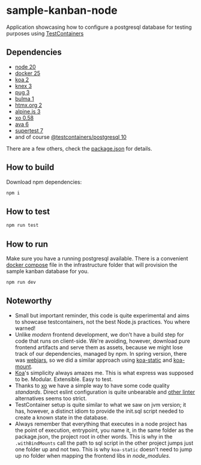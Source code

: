 # sample-kanban-node

Application showcasing how to configure a postgresql database for testing
purposes using [TestContainers][testcontainers]

## Dependencies

- [node 20][node]
- [docker 25][docker]
- [koa 2][koa]
- [knex 3][knex]
- [pug 3][pug]
- [bulma 1][bulma]
- [htmx.org 2][htmx]
- [alpine.js 3][alpinejs]
- [xo 0.58][xo]
- [ava 6][ava]
- [supertest 7][supertest]
- and of course [@testcontainers/postgresql 10][postgres-testcontainers]

There are a few others, check the [package.json][package.json] for details.

## How to build

Download npm dependencies:

```bash
npm i
```

## How to test

```bash
npm run test
```

## How to run

Make sure you have a running postgresql available. There is a convenient
[docker compose][compose] file in the infrastructure folder that will provision
the sample kanban database for you.

```bash
npm run dev
```

## Noteworthy

- Small but important reminder, this code is quite experimental and aims to
  showcase testcontainers, not the best Node.js practices. You where warned!
- Unlike _modern_ frontend development, we don't have a build step for code that
  runs on client-side. We're avoiding, however, download pure frontend artifacts
  and serve them as assets, because we might lose track of our dependencies,
  managed by npm. In spring version, there was [webjars][webjars], so we did a
  similar approach using [koa-static][koa-static] and [koa-mount][koa-mount].
- [Koa][koa]'s simplicity always amazes me. This is what express was supposed to
  be. Modular. Extensible. Easy to test.
- Thanks to [xo][xo] we have a simple way to have some code quality _standards_.
  Direct eslint configuration is quite unbearable and [other linter][standard]
  alternatives seems too strict.
- TestContainer setup is quite similar to what we saw on jvm version; it has,
  however, a distinct idiom to provide the init.sql script needed to create a
  known state in the database.
- Always remember that everything that executes in a node project has the point
  of execution, entrypoint, you name it, in the same folder as the package.json,
  the project root in other words. This is why in the `.withBindMounts` call the
  path to sql script in the other project jumps just one folder up and not two.
  This is why `koa-static` doesn't need to jump up no folder when mapping the
  frontend libs in _node_modules_.

[testcontainers]: https://testcontainers.com
[node]: https://nodejs.org
[docker]: https://docs.docker.com/engine/install
[koa]: https://koajs.com
[knex]: https://knexjs.org
[pug]: https://pugjs.org/api/getting-started.html
[bulma]: https://bulma.io/documentation/
[htmx]: https://htmx.org/docs/#introduction
[alpinejs]: https://alpinejs.dev
[xo]: https://github.com/xojs/xo
[ava]: https://avajs.dev/
[supertest]: https://github.com/ladjs/supertest
[standard]: https://standardjs.com/
[postgres-testcontainers]: https://testcontainers.com/modules/postgresql/
[package.json]: ./package.json
[webjars]: https://www.webjars.org/
[koa-static]: https://www.npmjs.com/package/koa-static
[koa-mount]: https://www.npmjs.com/package/koa-mount
[compose]: ../infrastructure/docker-compose.yml
